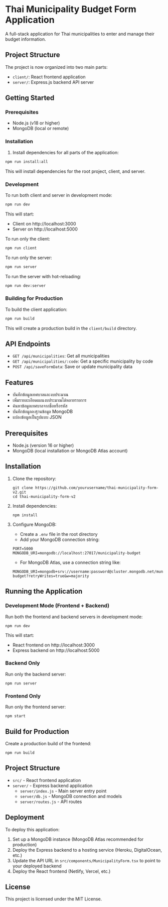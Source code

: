 # Thai Municipality Budget Form Application

A full-stack application for Thai municipalities to enter and manage their budget information.

## Project Structure

The project is now organized into two main parts:

- `client/`: React frontend application
- `server/`: Express.js backend API server

## Getting Started

### Prerequisites

- Node.js (v18 or higher)
- MongoDB (local or remote)

### Installation

1. Install dependencies for all parts of the application:

```bash
npm run install:all
```

This will install dependencies for the root project, client, and server.

### Development

To run both client and server in development mode:

```bash
npm run dev
```

This will start:

- Client on http://localhost:3000
- Server on http://localhost:5000

To run only the client:

```bash
npm run client
```

To run only the server:

```bash
npm run server
```

To run the server with hot-reloading:

```bash
npm run dev:server
```

### Building for Production

To build the client application:

```bash
npm run build
```

This will create a production build in the `client/build` directory.

## API Endpoints

- `GET /api/municipalities`: Get all municipalities
- `GET /api/municipalities/:code`: Get a specific municipality by code
- `POST /api/saveFormData`: Save or update municipality data

## Features

- บันทึกข้อมูลเทศบาลและงบประมาณ
- เพิ่มรายละเอียดแผนงบประมาณได้หลายรายการ
- ค้นหาข้อมูลเทศบาลจากชื่อหรือรหัส
- บันทึกข้อมูลลงฐานข้อมูล MongoDB
- แปลงข้อมูลเป็นรูปแบบ JSON

## Prerequisites

- Node.js (version 16 or higher)
- MongoDB (local installation or MongoDB Atlas account)

## Installation

1. Clone the repository:

   ```
   git clone https://github.com/yourusername/thai-municipality-form-v2.git
   cd thai-municipality-form-v2
   ```

2. Install dependencies:

   ```
   npm install
   ```

3. Configure MongoDB:
   - Create a `.env` file in the root directory
   - Add your MongoDB connection string:
   ```
   PORT=5000
   MONGODB_URI=mongodb://localhost:27017/municipality-budget
   ```
   - For MongoDB Atlas, use a connection string like:
   ```
   MONGODB_URI=mongodb+srv://username:password@cluster.mongodb.net/municipality-budget?retryWrites=true&w=majority
   ```

## Running the Application

### Development Mode (Frontend + Backend)

Run both the frontend and backend servers in development mode:

```
npm run dev
```

This will start:

- React frontend on http://localhost:3000
- Express backend on http://localhost:5000

### Backend Only

Run only the backend server:

```
npm run server
```

### Frontend Only

Run only the frontend server:

```
npm start
```

## Build for Production

Create a production build of the frontend:

```
npm run build
```

## Project Structure

- `src/` - React frontend application
- `server/` - Express backend application
  - `server/index.js` - Main server entry point
  - `server/db.js` - MongoDB connection and models
  - `server/routes.js` - API routes

## Deployment

To deploy this application:

1. Set up a MongoDB instance (MongoDB Atlas recommended for production)
2. Deploy the Express backend to a hosting service (Heroku, DigitalOcean, etc.)
3. Update the API URL in `src/components/MunicipalityForm.tsx` to point to your deployed backend
4. Deploy the React frontend (Netlify, Vercel, etc.)

## License

This project is licensed under the MIT License.
